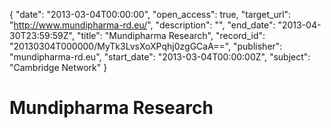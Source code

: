 {
  "date": "2013-03-04T00:00:00", 
  "open_access": true, 
  "target_url": "http://www.mundipharma-rd.eu/", 
  "description": "", 
  "end_date": "2013-04-30T23:59:59Z", 
  "title": "Mundipharma Research", 
  "record_id": "20130304T000000/MyTk3LvsXoXPqhj0zgGCaA==", 
  "publisher": "mundipharma-rd.eu", 
  "start_date": "2013-03-04T00:00:00Z", 
  "subject": "Cambridge Network"
}

# Mundipharma Research

